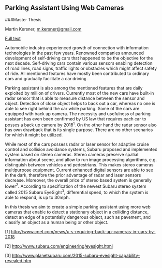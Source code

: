 ## Parking Assistant Using Web Cameras

###Master Thesis

Martin Kersner, <m.kersner@gmail.com>

[Full text](https://dl.dropboxusercontent.com/u/13642345/Master_Thesis_Martin_Kersner.pdf)

Automobile industry experienced growth of connection with information technologies in the past few years.
Renowned companies announced development of self-driving cars that happened to be the objective for the next decade.
Self-driving cars contain various sensors enabling detection of road lines, road signs, traffic lights or obstacles which might affect safety of ride.
All mentioned features have mostly been contributed to ordinary cars and 
gradually facilitate a car driving.

Parking assistant is also among the mentioned features that are daily exploited by million of drivers.
Currently most of the new cars have built-in radar sensor that is able to measure distance between the sensor and object.
Detection of close object helps to back out a car, whereas no one is able to see right behind the car while parking.
Some of the cars are equipped with back up camera.
The necessity and usefulness of parking assistant has even been confirmed by US law that requires each car to posses a back up camera by 2018<sup>1</sup>.
On the other hand the radar sensor also has own drawback that is its single purpose.
There are no other scenarios for which it might be utilized.

While most of the cars possess radar or laser sensor for adaptive cruise control and collision avoidance systems, Subaru proposed and implemented system based on stereo cameras.
Stereo cameras preserve spatial information about scene, and allow to run image processing algorithms, e.g. distinguish between vehicles and pedestrians.
This makes stereo cameras multipurpose equipment.
Current enhanced digital sensors are able to see in the dark, therefore the prior advantage of radar and laser sensors decrease. 
Moreover, the overall price of stereo based system is generally lower<sup>2</sup>.
According to specification of the newest Subaru stereo system called 2015 Subaru EyeSight<sup>3</sup>, differential speed, to which the system is able to respond, is up to 30mph.

In this thesis we aim to create a simple parking assistant using more web cameras that enable to detect a stationary object in a colliding distance, detect an edge of a potentially dangerous object, such as pavement, and classify an object as a human being or other object.


[1] http://www.cnet.com/news/u-s-requiring-back-up-cameras-in-cars-by-2018    

[2] http://www.subaru.com/engineering/eyesight.html    

[3] http://www.planetsubaru.com/2015-subaru-eyesight-capability-revealed.htm
